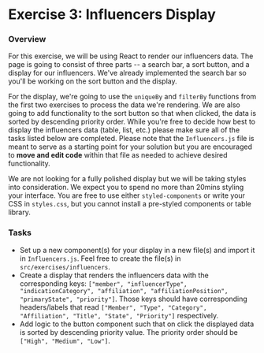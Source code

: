 # Exercise 3: Influencers Display

### Overview

For this exercise, we will be using React to render our influencers data. The page is going to consist of three parts -- a search bar, a sort button, and a display for our influencers. We've already implemented the search bar so you'll be working on the sort button and the display.

For the display, we're going to use the `uniqueBy` and `filterBy` functions from the first two exercises to process the data we're rendering. We are also going to add functionality to the sort button so that when clicked, the data is sorted by descending priority order. While you're free to decide how best to display the influencers data (table, list, etc.) please make sure all of the tasks listed below are completed. Please note that the `Influencers.js` file is meant to serve as a starting point for your solution but you are encouraged to **move and edit code** within that file as needed to achieve desired functionality.

We are not looking for a fully polished display but we will be taking styles into consideration. We expect you to spend no more than 20mins styling your interface. You are free to use either `styled-components` or write your CSS in `styles.css`, but you cannot install a pre-styled components or table library.

### Tasks

- Set up a new component(s) for your display in a new file(s) and import it in `Influencers.js`. Feel free to create the file(s) in `src/exercises/influencers`.
- Create a display that renders the influencers data with the corresponding keys: `["member", "influencerType", "indicationCategory", "affiliation", "affiliationPosition", "primaryState", "priority"]`. Those keys should have corresponding headers/labels that read `["Member", "Type", "Category", "Affiliation", "Title", "State", "Priority"]` respectively.
- Add logic to the button component such that on click the displayed data is sorted by descending priority value. The priority order should be `["High", "Medium", "Low"]`.
